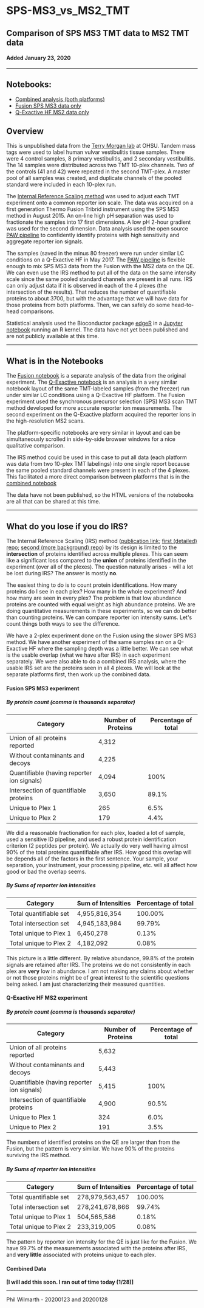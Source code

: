# SPS-MS3_vs_MS2_TMT

## Comparison of SPS MS3 TMT data to MS2 TMT data

#### Added January 23, 2020

---

## Notebooks:

- [Combined analysis (both platforms)](https://pwilmart.github.io/TMT_analysis_examples/MORG-75_combined.html)
- [Fusion SPS MS3 data only](https://pwilmart.github.io/TMT_analysis_examples/MORG-75_Fusion.html)
- [Q-Exactive HF MS2 data only](https://pwilmart.github.io/TMT_analysis_examples/MORG-75_QE.html)

## Overview
This is unpublished data from the [Terry Morgan lab](https://www.ohsu.edu/school-of-medicine/pathology/morgan-research-laboratory) at OHSU. Tandem mass tags were used to label human vulvar vestibulitis tissue samples. There were 4 control samples, 8 primary vestibulitis, and 2 secondary vestibulitis. The 14 samples were distributed across two TMT 10-plex channels. Two of the controls (41 and 42) were repeated in the second TMT-plex. A master pool of all samples was created, and duplicate channels of the pooled standard were included in each 10-plex run.

The [Internal Reference Scaling method](https://github.com/pwilmart/IRS_validation) was used to adjust each TMT experiment onto a common reporter ion scale. The data was acquired on a first generation Thermo Fusion Tribrid instrument using the SPS MS3 method in August 2015. An on-line high pH separation was used to fractionate the samples into 17 first dimensions. A low pH 2-hour gradient was used for the second dimension. Data analysis used the open source [PAW pipeline](https://github.com/pwilmart/PAW_pipeline) to confidently identify proteins with high sensitivity and aggregate reporter ion signals.

The samples (saved in the minus 80 freezer) were run under similar LC conditions on a Q-Exactive HF in May 2017. The [PAW pipeline](https://github.com/pwilmart/PAW_pipeline) is flexible enough to mix SPS MS3 data from the Fusion with the MS2 data on the QE. We can even use the IRS method to put all of the data on the same intensity scale since the same pooled standard channels are present in all runs. IRS can only adjust data if it is observed in each of the 4 plexes (the intersection of the results). That reduces the number of quantifiable proteins to about 3700, but with the advantage that we will have data for those proteins from both platforms. Then, we can safely do some head-to-head comparisons.

Statistical analysis used the Bioconductor package [edgeR](https://bioconductor.org/packages/release/bioc/html/edgeR.html) in a [Jupyter notebook](https://jupyter.org) running an R kernel. The data have not yet been published and are not publicly available at this time.

---

## What is in the Notebooks

The [Fusion notebook](https://pwilmart.github.io/TMT_analysis_examples/MORG-75_Fusion.html) is a separate analysis of the data from the original experiment. The [Q-Exactive notebook](https://pwilmart.github.io/TMT_analysis_examples/MORG-75_QE.html) is an analysis in a very similar notebook layout of the same TMT-labeled samples (from the freezer) run under similar LC conditions using a Q-Exactive HF platform. The Fusion experiment used the synchronous precursor selection (SPS) MS3 scan TMT method developed for more accurate reporter ion measurements. The second experiment on the Q-Exactive platform acquired the reporter ions in the high-resolution MS2 scans.

The platform-specific notebooks are very similar in layout and can be simultaneously scrolled in side-by-side browser windows for a nice qualitative comparison.

The IRS method could be used in this case to put all data (each platform was data from two 10-plex TMT labelings) into one single report because the same pooled standard channels were present in each of the 4 plexes. This facilitated a more direct comparison between platforms that is in the [combined notebook](https://pwilmart.github.io/TMT_analysis_examples/MORG-75_combined.html)

The data have not been published, so the HTML versions of the notebooks are all that can be shared at this time.

---

## What do you lose if you do IRS?

The Internal Reference Scaling (IRS) method ([publication link](https://www.mcponline.org/content/16/5/873); [first (detailed) repo](https://github.com/pwilmart/IRS_normalization); [second (more background) repo](https://github.com/pwilmart/IRS_validation)) by its design is limited to the **intersection** of proteins identified across multiple plexes. This can seem like a significant loss compared to the **union** of proteins identified in the experiment (over all of the plexes). The question naturally arises - will a lot be lost during IRS? The answer is mostly **no**.

The easiest thing to do is to count protein identifications. How many proteins do I see in each plex? How many in the whole experiment? And how many are seen in every plex? The problem is that low abundance proteins are counted with equal weight as high abundance proteins. We are doing quantitative measurements in these experiments, so we can do better than counting proteins. We can compare reporter ion intensity sums. Let's count things both ways to see the difference.

We have a 2-plex experiment done on the Fusion using the slower SPS MS3 method. We have another experiment of the same samples ran on a Q-Exactive HF where the sampling depth was a little better. We can see what is the usable overlap (what we have after IRS) in each experiment separately. We were also able to do a combined IRS analysis, where the usable IRS set are the proteins seen in all 4 plexes. We will look at the separate platforms first, then work up the combined data.

#### Fusion SPS MS3 experiment

##### By protein count (comma is thousands separator)

Category|Number of Proteins|Percentage of total
--------|------------------|-------------------
Union of all proteins reported|4,312
Without contaminants and decoys|4,225
Quantifiable (having reporter ion signals)|4,094|100%
Intersection of quantifiable proteins|3,650|89.1%
Unique to Plex 1|265|6.5%
Unique to Plex 2|179|4.4%

We did a reasonable fractionation for each plex, loaded a lot of sample, used a sensitive ID pipeline, and used a robust protein identification criterion (2 peptides per protein). We actually do very well having almost 90% of the total proteins quantifiable after IRS. How good this overlap will be depends all of the factors in the first sentence. Your sample, your separation, your instrument, your processing pipeline, etc. will all affect how good or bad the overlap seems.

##### By Sums of reporter ion intensities

Category|Sum of Intensities|Percentage of total
--------|------------------|-------------------
Total quantifiable set|4,955,816,354|100.00%
Total intersection set|4,945,183,984|99.79%
Total unique to Plex 1|6,450,278|0.13%
Total unique to Plex 2|4,182,092|0.08%

This picture is a little different. By relative abundance, 99.8% of the protein signals are retained after IRS. The proteins we do not consistently in each plex are **very** low in abundance. I am not making any claims about whether or not those proteins might be of great interest to the scientific questions being asked. I am just characterizing their measured quantities.

#### Q-Exactive HF MS2 experiment

##### By protein count (comma is thousands separator)

Category|Number of Proteins|Percentage of total
--------|------------------|-------------------
Union of all proteins reported|5,632
Without contaminants and decoys|5,443
Quantifiable (having reporter ion signals)|5,415|100%
Intersection of quantifiable proteins|4,900|90.5%
Unique to Plex 1|324|6.0%
Unique to Plex 2|191|3.5%

The numbers of identified proteins on the QE are larger than from the Fusion, but the pattern is very similar. We have 90% of the proteins surviving the IRS method.

##### By Sums of reporter ion intensities

Category|Sum of Intensities|Percentage of total
--------|------------------|-------------------
Total quantifiable set|278,979,563,457|100.00%
Total intersection set|278,241,678,866|99.74%
Total unique to Plex 1|504,565,586|0.18%
Total unique to Plex 2|233,319,005|0.08%

The pattern by reporter ion intensity for the QE is just like for the Fusion. We have 99.7% of the measurements associated with the proteins after IRS, and **very little** associated with proteins unique to each plex.

#### Combined Data

**[I will add this soon. I ran out of time today (1/28)]**

---

Phil Wilmarth - 20200123 and 20200128
